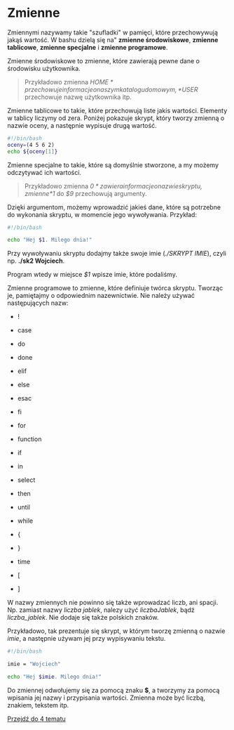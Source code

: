 # Zmienne

Zmiennymi nazywamy takie "szufladki" w pamięci, które przechowywują jakąś wartość. W bashu dzielą się na" **zmienne środowiskowe**, **zmienne tablicowe**, **zmienne specjalne** i **zmienne programowe**.

Zmienne środowiskowe to zmienne, które zawierają pewne dane o środowisku użytkownika.

> Przykładowo zmienna *$HOME* przechowuje informacje o naszym katalogu domowym, *$USER* przechowuje nazwę użytkownika itp.

Zmienne tablicowe to takie, które przechowują liste jakis wartości. Elementy w tablicy liczymy od zera. Poniżej pokazuje skrypt, który tworzy zmienną o nazwie oceny, a następnie  wypisuje drugą wartość.

```bash
#!/bin/bash
oceny=(4 5 6 2)
echo ${oceny[1]}
```

Zmienne specjalne to takie, które są domyślnie stworzone, a my możemy odczytywać ich wartości.

> Przykładowo zmienna *$0* zawiera informacje o nazwie skryptu, zmienne *$1* do *$9* przechowują argumenty.

Dzięki argumentom, możemy wprowadzić jakieś dane, które są potrzebne do wykonania skryptu, w momencie jego wywoływania. Przykład:

```bash
#!/bin/bash

echo "Hej $1. Milego dnia!"
```

Przy wywoływaniu skryptu dodajmy także swoje imie (*./SKRYPT IMIE*), czyli np. **./sk2 Wojciech**.

Program wtedy w miejsce *$1* wpisze imie, które podaliśmy.

Zmienne programowe to zmienne, które definiuje twórca skryptu. Tworząc je, pamiętajmy o odpowiednim nazewnictwie. Nie należy używać następujących nazw:

- !

- case

- do

- done

- elif

- else

- esac

- fi

- for

- function

- if

- in

- select

- then

- until

- while

- {

- }

- time

- [

- ] 

W nazwy zmiennych nie powinno się także wprowadzać liczb, ani spacji. Np. zamiast nazwy *liczba jablek*, nalezy użyć *liczbaJablek*, bądź *liczba_jablek*. Nie dodaje się także polskich znaków.

Przykładowo, tak prezentuje się skrypt, w którym tworzę zmienną o nazwie *imie*, a następnie używam jej przy wypisywaniu tekstu.

```bash
#!/bin/bash

imie = "Wojciech"

echo "Hej $imie. Milego dnia!"
```

Do zmiennej odwołujemy się za pomocą znaku **$**, a tworzymy za pomocą wpisania jej nazwy i przypisania wartości. Zmienna może być liczbą, znakiem, tekstem itp.

[Przejdź do 4 tematu](/content/r4/t4)